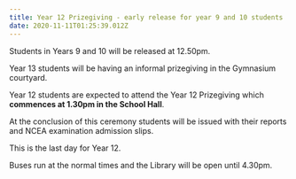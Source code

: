 ```yaml
---
title: Year 12 Prizegiving - early release for year 9 and 10 students
date: 2020-11-11T01:25:39.012Z
---
```

Students in Years 9 and 10 will be released at 12.50pm. 

Year 13 students will be having an informal prizegiving in the Gymnasium courtyard. 

Year 12 students are expected to attend the Year 12 Prizegiving which **commences at 1.30pm in the School Hall**.  

At the conclusion of this ceremony students will be issued with their reports and NCEA examination admission slips. 

This is the last day for Year 12.

Buses run at the normal times and the Library will be open until 4.30pm.
